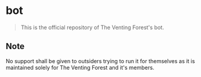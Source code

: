 # bot
> This is the official repository of The Venting Forest's bot.

## Note

No support shall be given to outsiders trying to run it for themselves as it is maintained solely for The Venting Forest and it's members.
